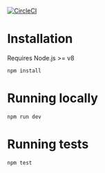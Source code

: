 [![CircleCI](https://circleci.com/gh/robwebdev/opt-out.svg?style=svg)](https://circleci.com/gh/robwebdev/opt-out)

# Installation

Requires Node.js >= v8

`npm install`

# Running locally

`npm run dev`

# Running tests

`npm test`
